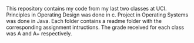 This repository contains my code from my last two classes at UCI.
Principles in Operating Design was done in c.
Project in Operating Systems was done in Java.
Each folder contains a readme folder with the corresponding assignment intructions.
The grade received for each class was A and A+ respectively.
